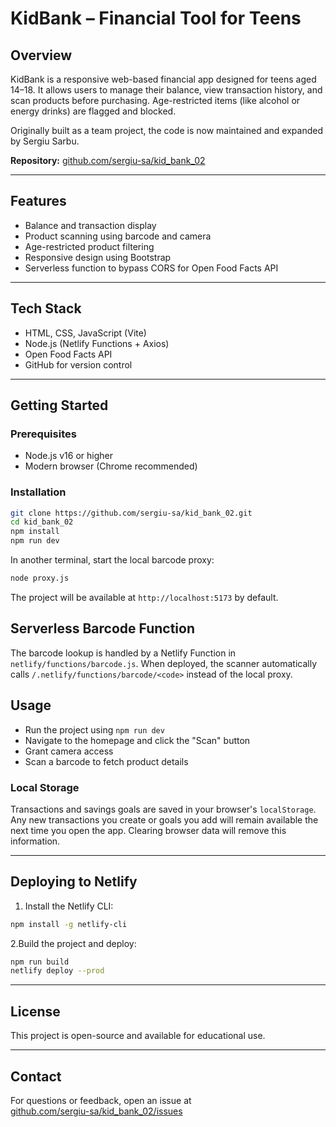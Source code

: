 # KidBank – Financial Tool for Teens

## Overview

KidBank is a responsive web-based financial app designed for teens aged 14–18. It allows users to manage their balance, view transaction history, and scan products before purchasing. Age-restricted items (like alcohol or energy drinks) are flagged and blocked.

Originally built as a team project, the code is now maintained and expanded by Sergiu Sarbu.

**Repository:** [github.com/sergiu-sa/kid_bank_02](https://github.com/sergiu-sa/kid_bank_02)

---

## Features

- Balance and transaction display
- Product scanning using barcode and camera
- Age-restricted product filtering
- Responsive design using Bootstrap
- Serverless function to bypass CORS for Open Food Facts API

---

## Tech Stack

- HTML, CSS, JavaScript (Vite)
- Node.js (Netlify Functions + Axios)
- Open Food Facts API
- GitHub for version control

---

## Getting Started

### Prerequisites

- Node.js v16 or higher
- Modern browser (Chrome recommended)

### Installation

```bash
git clone https://github.com/sergiu-sa/kid_bank_02.git
cd kid_bank_02
npm install
npm run dev
```

In another terminal, start the local barcode proxy:

```bash
node proxy.js
```

The project will be available at `http://localhost:5173` by default.

## Serverless Barcode Function

The barcode lookup is handled by a Netlify Function in `netlify/functions/barcode.js`. When deployed, the scanner automatically calls `/.netlify/functions/barcode/<code>` instead of the local proxy.

## Usage

- Run the project using `npm run dev`
- Navigate to the homepage and click the "Scan" button
- Grant camera access
- Scan a barcode to fetch product details

### Local Storage

Transactions and savings goals are saved in your browser's `localStorage`. Any
new transactions you create or goals you add will remain available the next time
you open the app. Clearing browser data will remove this information.

---

## Deploying to Netlify

1. Install the Netlify CLI:

```bash
npm install -g netlify-cli
```

2.Build the project and deploy:

```bash
npm run build
netlify deploy --prod
```

---

## License

This project is open-source and available for educational use.

---

## Contact

For questions or feedback, open an issue at  
[github.com/sergiu-sa/kid_bank_02/issues](https://github.com/sergiu-sa/kid_bank_02/issues)
